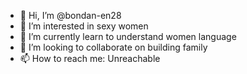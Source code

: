 - 👋 Hi, I’m @bondan-en28
- 👀 I’m interested in sexy women
- 🌱 I’m currently learn to understand women language
- 💞️ I’m looking to collaborate on building family
- 📫 How to reach me: Unreachable

<!---
bondan-en28/bondan-en28 is a ✨ special ✨ repository because its `README.md` (this file) appears on your GitHub profile.
You can click the Preview link to take a look at your changes.
--->
